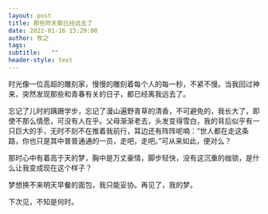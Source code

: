 ```yaml
---
layout: post
title: 那些昨天都已经远去了
date: 2022-01-16 15:29:00
author: 牧之
tags: 
subtitle:   ""
header-style: text
---
```



<div id="lifeStyle">


时光像一位高超的雕刻家，慢慢的雕刻着每个人的每一秒，不紧不慢。当我回过神来，突然发现那些和青春有关的日子，都已经离我远去了。

忘记了儿时的蹒跚学步，忘记了漫山遍野青草的清香，不可避免的，我长大了，即使不那么情愿，可没有人在乎。父母渐渐老去，头发变得雪白，我的背后似乎有一只巨大的手，无时不刻不在推着我前行，耳边还有阵阵呢喃：“世人都在走这条路，你也只是其中普普通通的一员，走吧，走吧。”可从来如此，便对么？

那时心中有着高于天的梦，胸中是万丈豪情，脚步轻快，没有这沉重的枷锁，是什么让我变成现在这个样子？

梦想换不来明天早餐的面包，我只能妥协。再见了，我的梦。

下次见，不知是何时。











</div>